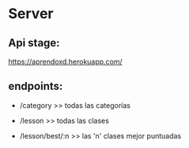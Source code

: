 # Server
 
## Api stage:
https://aprendoxd.herokuapp.com/

## endpoints:

- /category >> todas las categorías

- /lesson >> todas las clases
- /lesson/best/:n >> las 'n' clases mejor puntuadas
